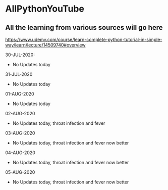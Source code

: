 # AllPythonYouTube
## All the learning from various sources will go here

https://www.udemy.com/course/learn-complete-python-tutorial-in-simple-way/learn/lecture/14509740#overview

30-JUL-2020: 
  - No Updates today
  
31-JUL-2020
  - No Updates today
    
01-AUG-2020
  - No Updates today

02-AUG-2020
  - No Updates today, throat infection and fever
  
03-AUG-2020
  - No Updates today, throat infection and fever now better

04-AUG-2020
  - No Updates today, throat infection and fever now better

05-AUG-2020
  - No Updates today, throat infection and fever now better
